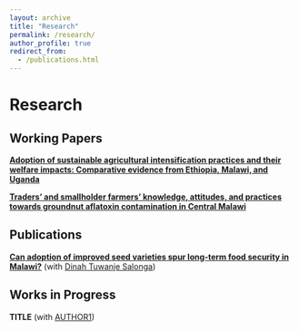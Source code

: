 ```yaml
---
layout: archive
title: "Research"
permalink: /research/
author_profile: true
redirect_from:
  - /publications.html
---
```


# Research

## Working Papers

[**Adoption of sustainable agricultural intensification practices and their welfare impacts: Comparative evidence from Ethiopia, Malawi, and Uganda**](/files/paper1.pdf) <br/> 

[**Traders’ and smallholder farmers’ knowledge, attitudes, and practices towards groundnut aflatoxin contamination in Central Malawi**](/files/GroundnutKAPpaper.pdf) <br/> 

## Publications

[**Can adoption of improved seed varieties spur long‑term food security in Malawi?**](https://rdcu.be/d3udn) (with [Dinah Tuwanje Salonga](https://rdcu.be/d3udn)) <br/>

## Works in Progress

**TITLE** (with [AUTHOR1](URL1)) <br/>
